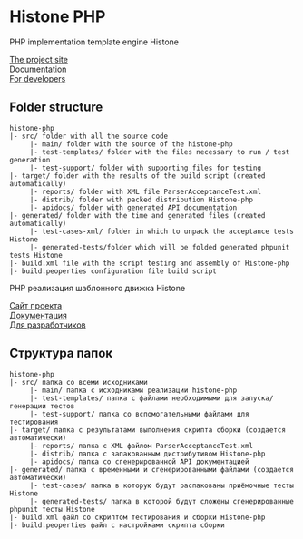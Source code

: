 Histone PHP
============

PHP implementation template engine Histone

[The project site](http://weblab.megafon.ru/histone/)  
[Documentation](http://weblab.megafon.ru/histone/documentation/)  
[For developers](http://weblab.megafon.ru/histone/contributors/#Tests)  

Folder structure
---------------
	histone-php
	|- src/ folder with all the source code
	     |- main/ folder with the source of the histone-php
	     |- test-templates/ folder with the files necessary to run / test generation
	     |- test-support/ folder with supporting files for testing
	|- target/ folder with the results of the build script (created automatically)
	     |- reports/ folder with XML file ParserAcceptanceTest.xml
	     |- distrib/ folder with packed distribution Histone-php
	     |- apidocs/ folder with generated API documentation
	|- generated/ folder with the time and generated files (created automatically)
	     |- test-cases-xml/ folder in which to unpack the acceptance tests Histone
	     |- generated-tests/folder which will be folded generated phpunit tests Histone
	|- build.xml file with the script testing and assembly of Histone-php
	|- build.peoperties configuration file build script

PHP реализация шаблонного движка Histone

[Сайт проекта](http://weblab.megafon.ru/histone/)  
[Документация](http://weblab.megafon.ru/histone/documentation/)  
[Для разработчиков](http://weblab.megafon.ru/histone/contributors/#PHP)  


Структура папок
---------------
	histone-php
	|- src/ папка со всеми исходниками
	     |- main/ папка с исходниками реализации histone-php
	     |- test-templates/ папка с файлами необходимыми для запуска/генерации тестов
	     |- test-support/ папка со вспомогательными файлами для тестирования
	|- target/ папка с результатами выполнения скрипта сборки (создается автоматически)
	     |- reports/ папка с XML файлом ParserAcceptanceTest.xml
	     |- distrib/ папка с запакованным дистрибутивом Histone-php
	     |- apidocs/ папка со сгенерированной API документацией
	|- generated/ папка с временными и сгенерированными файлами (создается автоматически)
	     |- test-cases/ папка в которую будут распакованы приёмочные тесты Histone
	     |- generated-tests/ папка в которой будут сложены сгенерированные phpunit тесты Histone
	|- build.xml файл со скриптом тестирования и сборки Histone-php
	|- build.peoperties файл с настройками скрипта сборки
